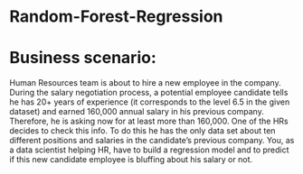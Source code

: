# Random-Forest-Regression


# Business scenario: 
Human Resources team is about to hire a new employee in the company. During the salary negotiation process, a potential employee candidate tells he has 20+ years of experience (it corresponds to the level 6.5 in the given dataset) and earned 160,000 annual salary in his previous company. Therefore, he is asking now for at least more than 160,000. One of the HRs decides to check this info. To do this he has the only data set about ten different positions and salaries in the candidate’s previous company. You, as a data scientist helping HR, have to build a regression model and to predict if this new candidate employee is bluffing about his salary or not.
